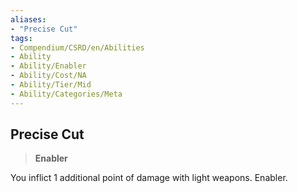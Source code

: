 ```yaml
---
aliases:
- "Precise Cut"
tags:
- Compendium/CSRD/en/Abilities
- Ability
- Ability/Enabler
- Ability/Cost/NA
- Ability/Tier/Mid
- Ability/Categories/Meta
---
```


  
## Precise Cut  
>**Enabler**
  
You inflict 1 additional point of damage with light weapons. Enabler.